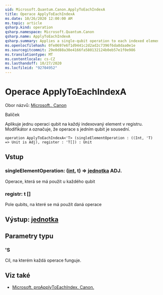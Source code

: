 ```yaml
---
uid: Microsoft.Quantum.Canon.ApplyToEachIndexA
title: Operace ApplyToEachIndexA
ms.date: 10/26/2020 12:00:00 AM
ms.topic: article
qsharp.kind: operation
qsharp.namespace: Microsoft.Quantum.Canon
qsharp.name: ApplyToEachIndexA
qsharp.summary: Applies a single-qubit operation to each indexed element in a register. The modifier `A` indicates that the single-qubit operation is adjointable.
ms.openlocfilehash: 0fe0697e6f1d9441c2d2ad2c7396f6da8daa0e1e
ms.sourcegitcommit: 29e0d88a30e4166fa580132124b0eb57e1f0e986
ms.translationtype: MT
ms.contentlocale: cs-CZ
ms.lasthandoff: 10/27/2020
ms.locfileid: "92704952"
---
```

# <a name="applytoeachindexa-operation"></a>Operace ApplyToEachIndexA

Obor názvů: [Microsoft.. Canon](xref:Microsoft.Quantum.Canon)

Balíček [](https://nuget.org/packages/)


Aplikuje jednu operaci qubit na každý indexovaný element v registru.
Modifikátor `A` označuje, že operace s jedním qubit je sousední.

```qsharp
operation ApplyToEachIndexA<'T> (singleElementOperation : ((Int, 'T) => Unit is Adj), register : 'T[]) : Unit
```


## <a name="input"></a>Vstup

### <a name="singleelementoperation--intt--unit-adj"></a>singleElementOperation: ([int](xref:microsoft.quantum.lang-ref.int), t) => [jednotka](xref:microsoft.quantum.lang-ref.unit) ADJ.

Operace, která se má použít u každého qubit


### <a name="register--t"></a>registr: t []

Pole qubits, na které se má použít daná operace



## <a name="output--unit"></a>Výstup: [jednotka](xref:microsoft.quantum.lang-ref.unit)



## <a name="type-parameters"></a>Parametry typu

### <a name="t"></a>'S

Cíl, na kterém každá operace funguje.

## <a name="see-also"></a>Viz také

- [Microsoft. proApplyToEachIndex. Canon.](xref:Microsoft.Quantum.Canon.ApplyToEachIndex)